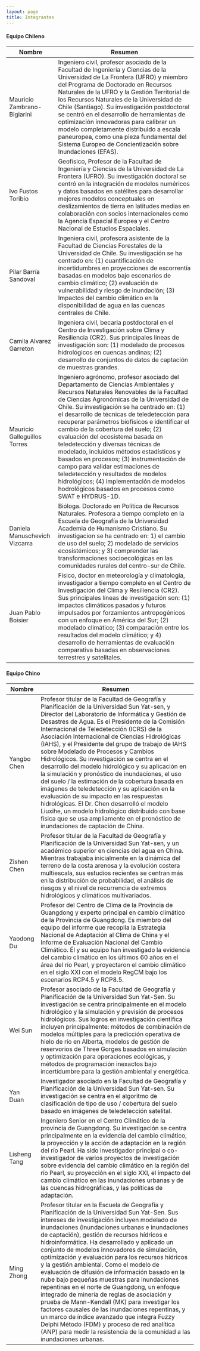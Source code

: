 ```yaml
---
layout: page
title: Integrantes
---
```


<section>
	<h4>Equipo Chileno</h4>
	<div class="table-wrapper">
		<table>
			<thead>
				<tr>
					<th>Nombre</th>
					<th>Resumen</th>
				</tr>
			</thead>
			<tbody>
				<tr>
					<td>Mauricio Zambrano-Bigiarini</td>
					<td>Ingeniero civil, profesor asociado de la Facultad de Ingeniería y Ciencias de la Universidad de La Frontera (UFRO) y miembro del Programa de Doctorado en Recursos Naturales de la UFRO y la Gestión Territorial de los Recursos Naturales de la Universidad de Chile (Santiago). Su investigación postdoctoral se centró en el desarrollo de herramientas de optimización innovadoras para calibrar un modelo completamente distribuido a escala paneuropea, como una pieza fundamental del Sistema Europeo de Concientización sobre Inundaciones (EFAS).</td>
				</tr>
				<tr>
					<td>Ivo Fustos Toribio</td>
					<td>Geofísico, Profesor de la Facultad de Ingeniería y Ciencias de la Universidad de La Frontera (UFRO). Su investigación doctoral se centró en la integración de modelos numéricos y datos basados ​​en satélites para desarrollar mejores modelos conceptuales en deslizamientos de tierra en latitudes medias en colaboración con socios internacionales como la Agencia Espacial Europea y el Centro Nacional de Estudios Espaciales.</td>
				</tr>
				<tr>
					<td>Pilar Barría Sandoval</td>
					<td> Ingeniera civil, profesora asistente de la Facultad de Ciencias Forestales de la Universidad de Chile. Su investigación se ha centrado en: (1) cuantificación de incertidumbres en proyecciones de escorrentía basadas en modelos bajo escenarios de cambio climático; (2) evaluación de vulnerabilidad y riesgo de inundación; (3) Impactos del cambio climático en la disponibilidad de agua en las cuencas centrales de Chile.</td>
				</tr>
				<tr>
					<td>Camila Alvarez Garreton</td>
					<td>Ingeniera civil, becaria postdoctoral en el Centro de Investigación sobre Clima y Resiliencia (CR2). Sus principales líneas de investigación son: (1) modelado de procesos hidrológicos en cuencas andinas; (2) desarrollo de conjuntos de datos de captación de muestras grandes.</td>
				</tr>
				<tr>
					<td>Mauricio Galleguillos Torres</td>
					<td>Ingeniero agrónomo, profesor asociado del Departamento de Ciencias Ambientales y Recursos Naturales Renovables de la Facultad de Ciencias Agronómicas de la Universidad de Chile. Su investigación se ha centrado en: (1) el desarrollo de técnicas de teledetección para recuperar parámetros biofísicos e identificar el cambio de la cobertura del suelo; (2) evaluación del ecosistema basada en teledetección y diversas técnicas de modelado, incluidos métodos estadísticos y basados ​​en procesos; (3) instrumentación de campo para validar estimaciones de teledetección y resultados de modelos hidrológicos; (4) implementación de modelos hodrológicos basados ​​en procesos como SWAT e HYDRUS-1D.</td>
				</tr>
				<tr>
					<td>Daniela Manuschevich Vizcarra</td>
					<td>Bióloga. Doctorado en Política de Recursos Naturales. Profesora a tiempo completo en la Escuela de Geografía de la Universidad Academia de Humanismo Cristiano. Su investigacion se ha centrado en: 1) el cambio de uso del suelo; 2) modelado de servicios ecosistémicos; y 3) comprender las transformaciones socioecológicas en las comunidades rurales del centro-sur de Chile.</td>
				</tr>
				<tr>
					<td>Juan Pablo Boisier</td>
					<td>Físico, doctor en meteorología y climatología, investigador a tiempo completo en el Centro de Investigación del Clima y Resiliencia (CR2). Sus principales líneas de investigación son: (1) impactos climáticos pasados ​​y futuros impulsados ​​por forzamientos antropogénicos con un enfoque en América del Sur; (2) modelado climático; (3) comparación entre los resultados del modelo climático; y 4) desarrollo de herramientas de evaluación comparativa basadas en observaciones terrestres y satelitales.</td>
				</tr>
			</tbody>
		</table>
	</div>
</section>


<section>
	<h4>Equipo Chino</h4>
	<div class="table-wrapper">
		<table>
			<thead>
				<tr>
					<th>Nombre</th>
					<th>Resumen</th>
				</tr>
			</thead>
			<tbody>
				<tr>
					<td>Yangbo Chen</td>
					<td>Profesor titular de la Facultad de Geografía y Planificación de la Universidad Sun Yat-sen, y Director del Laboratorio de Informática y Gestión de Desastres de Agua. Es el Presidente de la Comisión Internacional de Teledetección (ICRS) de la Asociación Internacional de Ciencias Hidrológicas (IAHS), y el Presidente del grupo de trabajo de IAHS sobre Modelado de Procesos y Cambios Hidrológicos. Su investigación se centra en el desarrollo del modelo hidrológico y su aplicación en la simulación y pronóstico de inundaciones, el uso del suelo / la estimación de la cobertura basada en imágenes de teledetección y su aplicación en la evaluación de su impacto en las respuestas hidrológicas. El Dr. Chen desarrolló el modelo Liuxihe, un modelo hidrológico distribuido con base física que se usa ampliamente en el pronóstico de inundaciones de captación de China.</td>
				</tr>
				<tr>
					<td>Zishen Chen</td>
					<td>Profesor titular de la Facultad de Geografía y Planificación de la Universidad Sun Yat-sen, y un académico superior en ciencias del agua en China. Mientras trabajaba inicialmente en la dinámica del terreno de la costa arenosa y la evolución costera multiescala, sus estudios recientes se centran más en la distribución de probabilidad, el análisis de riesgos y el nivel de recurrencia de extremos hidrológicos y climáticos multivariados.</td>
				</tr>
				<tr>
					<td>Yaodong Du</td>
					<td> Profesor del Centro de Clima de la Provincia de Guangdong y experto principal en cambio climático de la Provincia de Guangdong. Es miembro del equipo del informe que recopila la Estrategia Nacional de Adaptación al Clima de China y el Informe de Evaluación Nacional del Cambio Climático.  Él y su equipo han investigado la evidencia del cambio climático en los últimos 60 años en el área del río Pearl, y proyectaron el cambio climático en el siglo XXI con el modelo RegCM bajo los escenarios RCP4.5 y RCP8.5.</td>
				</tr>
				<tr>
					<td>Wei Sun</td>
					<td>Profesor asociado de la Facultad de Geografía y Planificación de la Universidad Sun Yat-Sen.  Su investigación se centra principalmente en el modelo hidrológico y la simulación y previsión de procesos hidrológicos. Sus logros en investigación científica incluyen principalmente: métodos de combinación de modelos múltiples para la predicción operativa de hielo de río en Alberta, modelos de gestión de reservorios de Three Gorges basados ​​en simulación y optimización para operaciones ecológicas, y métodos de programación inexactos bajo incertidumbre para la gestión ambiental y energética. </td>
				</tr>
				<tr>
					<td>Yan Duan</td>
					<td>Investigador asociado en la Facultad de Geografía y Planificación de la Universidad Sun Yat-sen. Su investigación se centra en el algoritmo de clasificación de tipo de uso / cobertura del suelo basado en imágenes de teledetección satelital.</td>
				</tr>
				<tr>
					<td>Lisheng Tang</td>
					<td>Ingeniero Senior en el Centro Climático de la provincia de Guangdong. Su investigación se centra principalmente en la evidencia del cambio climático, la proyección y la acción de adaptación en la región del río Pearl. Ha sido investigador principal o co-investigador de varios proyectos de investigación sobre evidencia del cambio climático en la región del río Pearl, su proyección en el siglo XXI, el impacto del cambio climático en las inundaciones urbanas y de las cuencas hidrográficas, y las políticas de adaptación.</td>
				</tr>
				<tr>
					<td>Ming Zhong</td>
					<td>Profesor titular en la Escuela de Geografía y Planificación de la Universidad Sun Yat-Sen. Sus intereses de investigación incluyen modelado de inundaciones (inundaciones urbanas e inundaciones de captación), gestión de recursos hídricos e hidroinformática. Ha desarrollado y aplicado un conjunto de modelos innovadores de simulación, optimización y evaluación para los recursos hídricos y la gestión ambiental. Como el modelo de evaluación de difusión de información basado en la nube bajo pequeñas muestras para inundaciones repentinas en el norte de Guangdong, un enfoque integrado de minería de reglas de asociación y prueba de Mann-Kendall (MK) para investigar los factores causales de las inundaciones repentinas, y un marco de índice avanzado que integra Fuzzy Delphi Método (FDM) y proceso de red analítica (ANP) para medir la resistencia de la comunidad a las inundaciones urbanas.</td>
				</tr>
			</tbody>
		</table>
	</div>
</section>
